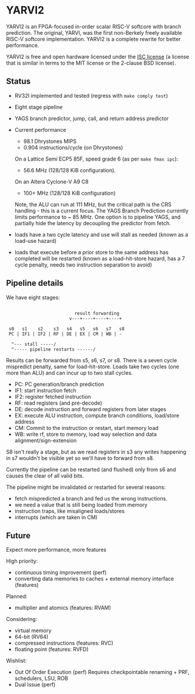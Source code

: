 # YARVI2

YARVI2 is an FPGA-focused in-order scalar RISC-V softcore with branch
prediction.  The original, YARVI, was the first non-Berkely freely
available RISC-V softcore implementation.  YARVI2 is a complete
rewrite for better performance.

YARVI2 is free and open hardware licensed under the
[ISC license](http://en.wikipedia.org/wiki/ISC_license)
(a license that is similar in terms to the MIT license or the 2-clause
BSD license).


## Status

- RV32I implemented and tested (regress with `make comply test`)

- Eight stage pipeline

- YAGS branch predictor, jump, call, and return address predictor

- Current performance

   - 98.1 Dhrystones MIPS
   - 0.904 instructions/cycle (on Dhrystones)

   On a Lattice Semi ECP5 85F, speed grade 6 (as per `make fmax ipc`):
   - 56.6 MHz (128/128 KiB configuration).

   On an Altera Cyclone-V A9 C8
   - 100+ MHz (128/128 KiB configuration)

   Note, the ALU can run at 111 MHz, but the critical path is the CRS handling - this is a current focus.
   The YAGS Branch Prediction currently limits performance to ~ 85 MHz.  One option is to pipeline YAGS,
   and partially hide the latency by decoupling the predictor from fetch.

- loads have a two cycle latency and use will stall as needed (known
  as a load-use hazard)

- loads that execute before a prior store to the same address has
  completed will be restarted (known as a load-hit-store hazard, has a
  7 cycle penalty, needs two instruction separation to avoid)

## Pipeline details

We have eight stages:
```

                          result forwarding
                        v---+----+----+----+

 s0   s1    s2    s3   s4   s5   s6   s7   s8
 PC | IF1 | IF2 | RF | DE | EX | CM | WB | -

  ^--- stall -----/
  ^----- pipeline restarts ------/
```
Results can be forwarded from s5, s6, s7, or s8.
There is a seven cycle mispredict penalty, same for load-hit-store.
Loads take two cycles (one more than ALU) and can incur up to two stall cycles.

- PC: PC generation/branch prediction
- IF1: start instruction fetch
- IF2: register fetched instruction
- RF: read registers (and pre-decode)
- DE: decode instruction and forward registers from later stages
- EX: execute ALU instruction, compute branch conditions, load/store address
- CM: Commit to the instruction or restart, start memory load
- WB: write rf, store to memory,
    load way selection and data alignment/sign-extension

S8 isn't really a stage, but as we read registers in s3 any writes
happening in s7 wouldn't be visible yet so we'll have to forward from
s8.

Currently the pipeline can be restarted (and flushed) only from s6 and
causes the clear of all valid bits.

The pipeline might be invalidated or restarted for several reasons:
 - fetch mispredicted a branch and fed us the wrong instructions.
 - we need a value that is still being loaded from memory
 - instruction traps, like misaligned loads/stores
 - interrupts (which are taken in CM)

## Future

Expect more performance, more features

High priority:
- continuous timing improvement (perf)
- converting data memories to caches + external memory interface (features)

Planned:
- multiplier and atomics (features: RVAM)

Considering:
- virtual memory
- 64-bit (RV64)
- compressed instructions (features: RVC)
- floating point (features: RVFD)

Wishlist:
- Out Of Order Execution (perf)
  Requires checkpointable renaming + PRF, schedulers, LSU, ROB
- Dual Issue (perf)

